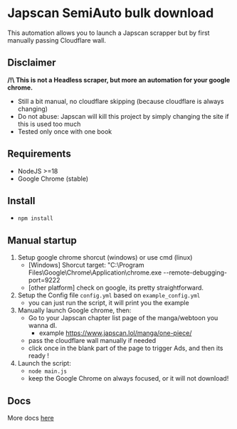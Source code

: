 # Japscan SemiAuto bulk download
This automation allows you to launch a Japscan scrapper but by first manually passing Cloudflare wall.


## Disclaimer
**/!\ This is not a Headless scraper, but more an automation for your google chrome.**
- Still a bit manual, no cloudflare skipping (because cloudflare is always changing)
- Do not abuse: Japscan will kill this project by simply changing the site if this is used too much
- Tested only once with one book

## Requirements
- NodeJS >=18
- Google Chrome (stable)

## Install
- `npm install`

## Manual startup
1. Setup google chrome shorcut (windows) or use cmd (linux)
    - [Windows] Shorcut target: "C:\Program Files\Google\Chrome\Application\chrome.exe --remote-debugging-port=9222
    - [other platform] check on google, its pretty straightforward.
2. Setup the Config file `config.yml` based on `example_config.yml`
    - you can just run the script, it will print you the example
3. Manually launch Google chrome, then:
    - Go to your Japscan chapter list page of the manga/webtoon you wanna dl.
        - example https://www.japscan.lol/manga/one-piece/
    - pass the cloudflare wall manually if needed
    - click once in the blank part of the page to trigger Ads, and then its ready !
4. Launch the script:
    - `node main.js`
    - keep the Google Chrome on always focused, or it will not download!

## Docs
More docs [here](docs/misc.md)
